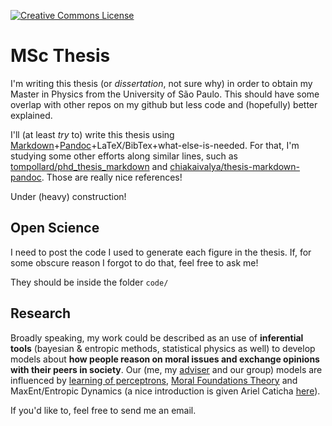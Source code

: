 <a rel="license" href="http://creativecommons.org/licenses/by-nc-nd/4.0/"><img alt="Creative Commons License" style="border-width:0" src="https://i.creativecommons.org/l/by-nc-nd/4.0/88x31.png" /></a>

# MSc Thesis

I'm writing this thesis (or _dissertation_, not sure why) in order to obtain my Master in Physics from the University of São Paulo. This should have some overlap with other repos on my github but less code and (hopefully) better explained.

I'll (at least _try_ to) write this thesis using [Markdown](https://daringfireball.net/projects/markdown/syntax)+[Pandoc](http://pandoc.org/)+LaTeX/BibTex+what-else-is-needed. For that, I'm studying some other efforts along similar lines, such as [tompollard/phd_thesis_markdown](https://github.com/tompollard/phd_thesis_markdown) and [chiakaivalya/thesis-markdown-pandoc](https://github.com/chiakaivalya/thesis-markdown-pandoc). Those are really nice references!

Under (heavy) construction!

## Open Science

I need to post the code I used to generate each figure in the thesis. If, for some obscure reason I forgot to do that, feel free to ask me!

They should be inside the folder `code/`

## Research

Broadly speaking, my work could be described as an use of __inferential tools__ (bayesian \& entropic methods, statistical physics as well) to develop models about __how people reason on moral issues and exchange opinions with their peers in society__. Our (me, my [adviser](https://scholar.google.com/citations?user=L8JJ5dgAAAAJ) and our group) models are influenced by [learning of perceptrons](http://iopscience.iop.org/article/10.1088/0305-4470/25/23/020/meta), [Moral Foundations Theory](http://www.moralfoundations.org/) and MaxEnt/Entropic Dynamics (a nice introduction is given Ariel Caticha [here](https://www.albany.edu/physics/ACaticha-EIFP-book.pdf)).

If you'd like to, feel free to send me an email.
